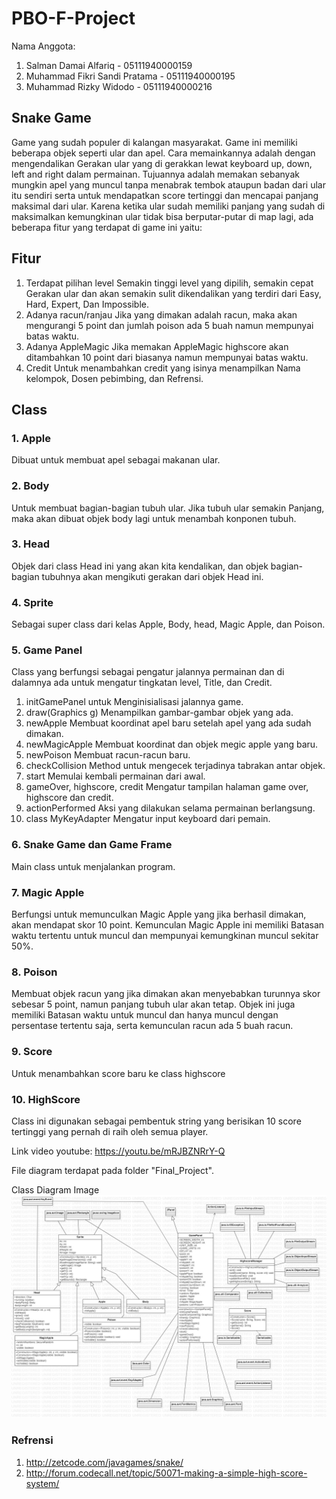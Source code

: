 # PBO-F-Project

Nama Anggota:
1. Salman Damai Alfariq           - 05111940000159
2. Muhammad Fikri Sandi Pratama   - 05111940000195
3. Muhammad Rizky Widodo          - 05111940000216

## Snake Game
<p>Game yang sudah populer di kalangan masyarakat. Game ini memiliki beberapa objek seperti ular dan apel. Cara memainkannya adalah dengan mengendalikan Gerakan ular yang di gerakkan lewat keyboard up, down, left and right dalam permainan. Tujuannya adalah memakan sebanyak mungkin apel yang muncul tanpa menabrak tembok ataupun badan dari ular itu sendiri serta untuk mendapatkan score tertinggi dan mencapai panjang maksimal dari ular. Karena ketika ular sudah memiliki panjang yang sudah di maksimalkan kemungkinan ular tidak bisa berputar-putar di map lagi, ada beberapa fitur yang terdapat di game ini yaitu: </p>

## Fitur
1.	Terdapat pilihan level
Semakin tinggi level yang dipilih, semakin cepat Gerakan ular dan akan semakin sulit dikendalikan yang terdiri dari Easy, Hard, Expert, Dan Impossible. 
2.	Adanya racun/ranjau
Jika yang dimakan adalah racun, maka akan mengurangi 5 point dan jumlah poison ada 5 buah namun mempunyai batas waktu. 
3. Adanya AppleMagic
Jika memakan AppleMagic highscore akan ditambahkan 10 point dari biasanya namun mempunyai batas waktu.
4. Credit
Untuk menambahkan credit yang isinya menampilkan Nama kelompok, Dosen pebimbing, dan Refrensi.

## Class
### 1.	Apple
Dibuat untuk membuat apel sebagai makanan ular.
### 2.	Body
Untuk membuat bagian-bagian tubuh ular. Jika tubuh ular semakin Panjang, maka akan dibuat objek body lagi untuk menambah konponen tubuh.
### 3.	Head
Objek dari class Head ini yang akan kita kendalikan, dan objek bagian-bagian tubuhnya akan mengikuti gerakan dari objek  Head ini.
### 4.	Sprite
Sebagai super class dari kelas Apple, Body, head, Magic Apple, dan Poison.
### 5.	Game Panel
Class yang berfungsi sebagai pengatur jalannya permainan dan di dalamnya ada untuk mengatur tingkatan level, Title, dan Credit.
1. initGamePanel untuk Menginisialisasi jalannya game.
2. draw(Graphics g)
Menampilkan gambar-gambar objek yang ada.
3. newApple
Membuat koordinat apel baru setelah apel yang ada sudah dimakan.
4. newMagicApple
Membuat koordinat dan objek megic apple yang baru.
5. newPoison
Membuat racun-racun baru.
6. checkCollision 
Method untuk mengecek terjadinya tabrakan antar objek.
7. start
Memulai kembali permainan dari awal.
8. gameOver, highscore, credit
Mengatur tampilan halaman game over, highscore dan credit.
9. actionPerformed
Aksi yang dilakukan selama permainan berlangsung.
10. class MyKeyAdapter
Mengatur input keyboard dari pemain.
### 6.	Snake Game dan Game Frame
Main class untuk menjalankan program.
### 7.	Magic Apple
Berfungsi untuk memunculkan Magic Apple yang jika berhasil dimakan, akan mendapat skor 10 point. Kemunculan Magic Apple ini memiliki Batasan waktu tertentu untuk muncul dan mempunyai kemungkinan muncul sekitar 50%.
### 8.	Poison
Membuat objek racun yang jika dimakan akan menyebabkan turunnya skor sebesar 5 point, namun panjang tubuh ular akan tetap. Objek ini juga memiliki Batasan waktu untuk muncul dan hanya muncul dengan persentase tertentu saja, serta kemunculan racun ada 5 buah racun.
### 9. Score
Untuk menambahkan score baru ke class highscore
### 10. HighScore
Class ini digunakan sebagai pembentuk string yang berisikan 10 score tertinggi yang pernah di raih oleh semua player.

Link video youtube:
https://youtu.be/mRJBZNRrY-Q

File diagram terdapat pada folder "Final_Project".

Class Diagram Image
![](mudah.jpg)

### Refrensi
1. http://zetcode.com/javagames/snake/
2. http://forum.codecall.net/topic/50071-making-a-simple-high-score-system/
